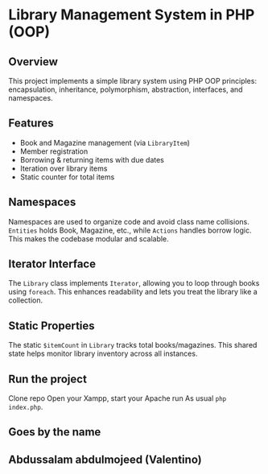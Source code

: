 # Library Management System in PHP (OOP)

## Overview
This project implements a simple library system using PHP OOP principles: encapsulation, inheritance, polymorphism, abstraction, interfaces, and namespaces.

## Features
- Book and Magazine management (via `LibraryItem`)
- Member registration
- Borrowing & returning items with due dates
- Iteration over library items
- Static counter for total items

## Namespaces
Namespaces are used to organize code and avoid class name collisions. `Entities` holds Book, Magazine, etc., while `Actions` handles borrow logic. This makes the codebase modular and scalable.

## Iterator Interface
The `Library` class implements `Iterator`, allowing you to loop through books using `foreach`. This enhances readability and lets you treat the library like a collection.

## Static Properties
The static `$itemCount` in `Library` tracks total books/magazines. This shared state helps monitor library inventory across all instances.

## Run the project
Clone repo
Open your Xampp, start your Apache run As usual `php index.php`.


## Goes by the name 
Abdussalam abdulmojeed  (Valentino)
---
